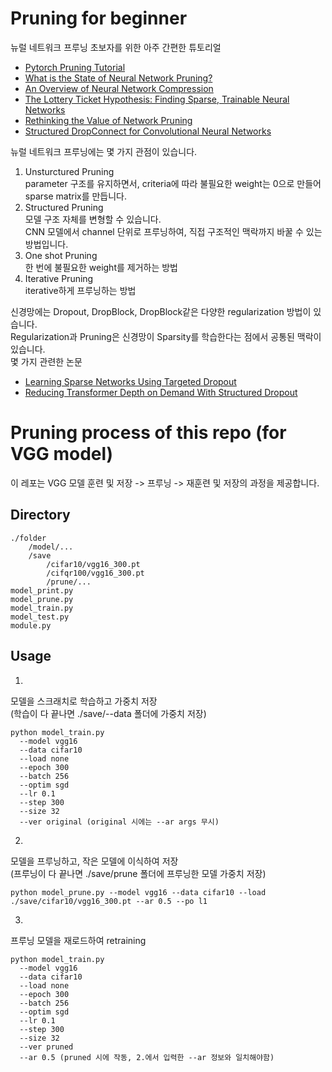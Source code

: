 # Pruning for beginner
뉴럴 네트워크 프루닝 초보자를 위한 아주 간편한 튜토리얼  
- [Pytorch Pruning Tutorial](https://pytorch.org/tutorials/intermediate/pruning_tutorial.html)  
- [What is the State of Neural Network Pruning?](https://arxiv.org/abs/2003.03033)
- [An Overview of Neural Network Compression](https://arxiv.org/abs/2006.03669)  
- [The Lottery Ticket Hypothesis: Finding Sparse, Trainable Neural Networks](https://arxiv.org/abs/1803.03635)  
- [Rethinking the Value of Network Pruning](https://arxiv.org/abs/1810.05270)
- [Structured DropConnect for Convolutional Neural Networks](http://www.cs.toronto.edu/~sajadn/sajad_norouzi/ECE1512.pdf)
  
뉴럴 네트워크 프루닝에는 몇 가지 관점이 있습니다.  
1. Unsturctured Pruning  
  parameter 구조를 유지하면서, criteria에 따라 불필요한 weight는 0으로 만들어 sparse matrix를 만듭니다.  
2. Structured Pruning  
  모델 구조 자체를 변형할 수 있습니다.  
  CNN 모델에서 channel 단위로 프루닝하여, 직접 구조적인 맥락까지 바꿀 수 있는 방법입니다.  
3. One shot Pruning  
  한 번에 불필요한 weight를 제거하는 방법  
4. Iterative Pruning  
  iterative하게 프루닝하는 방법    
  
신경망에는 Dropout, DropBlock, DropBlock같은 다양한 regularization 방법이 있습니다.  
Regularization과 Pruning은 신경망이 Sparsity를 학습한다는 점에서 공통된 맥락이 있습니다.  
몇 가지 관련한 논문  
- [Learning Sparse Networks Using Targeted Dropout](https://arxiv.org/pdf/1905.13678.pdf)  
- [Reducing Transformer Depth on Demand With Structured Dropout](https://arxiv.org/abs/1909.11556)  
# Pruning process of this repo (for VGG model)
이 레포는 VGG 모델 훈련 및 저장 -> 프루닝 -> 재훈련 및 저장의 과정을 제공합니다.  
## Directory
```
./folder
    /model/...
    /save
        /cifar10/vgg16_300.pt
        /cifqr100/vgg16_300.pt
        /prune/...
model_print.py
model_prune.py
model_train.py
model_test.py
module.py
```
## Usage
1.  
모델을 스크래치로 학습하고 가중치 저장  
(학습이 다 끝나면 ./save/--data 폴더에 가중치 저장)
```
python model_train.py
  --model vgg16 
  --data cifar10 
  --load none
  --epoch 300
  --batch 256
  --optim sgd
  --lr 0.1
  --step 300
  --size 32
  --ver original (original 시에는 --ar args 무시)

```
2.  
모델을 프루닝하고, 작은 모델에 이식하여 저장  
(프루닝이 다 끝나면 ./save/prune 폴더에 프루닝한 모델 가중치 저장)  
```
python model_prune.py --model vgg16 --data cifar10 --load ./save/cifar10/vgg16_300.pt --ar 0.5 --po l1
```
3.  
프루닝 모델을 재로드하여 retraining  
```
python model_train.py 
  --model vgg16 
  --data cifar10 
  --load none
  --epoch 300
  --batch 256
  --optim sgd
  --lr 0.1
  --step 300
  --size 32
  --ver pruned
  --ar 0.5 (pruned 시에 작동, 2.에서 입력한 --ar 정보와 일치해야함)
```
